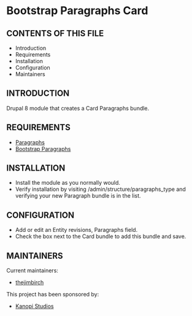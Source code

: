 # Bootstrap Paragraphs Card

CONTENTS OF THIS FILE
---------------------

 * Introduction
 * Requirements
 * Installation
 * Configuration
 * Maintainers


INTRODUCTION
------------

Drupal 8 module that creates a Card Paragraphs bundle.


REQUIREMENTS
------------

  * [Paragraphs](https://www.drupal.org/project/paragraphs)
  * [Bootstrap Paragraphs](https://www.drupal.org/project/bootstrap_paragraphs)


INSTALLATION
------------

  * Install the module as you normally would.
  * Verify installation by visiting /admin/structure/paragraphs_type and
  verifying your new Paragraph bundle is in the list.


CONFIGURATION
-------------

  * Add or edit an Entity revisions, Paragraphs field.
  * Check the box next to the Card bundle to add this bundle and save.


MAINTAINERS
-----------

Current maintainers:
  * [thejimbirch](https://www.drupal.org/u/thejimbirch)

This project has been sponsored by:
  * [Kanopi Studios](https://www.kanopi.com)
